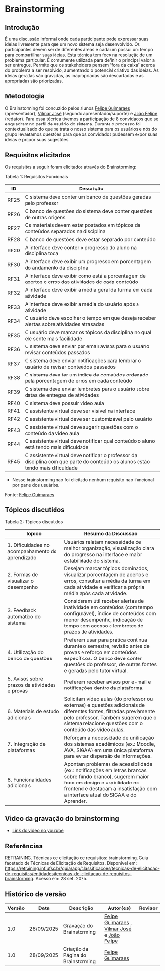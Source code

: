 # Brainstorming 

## Introdução 
É uma discussão informal onde cada participante pode expressar suas ideias livremente para que um novo sistema seja desenvolvido. Os participantes devem ser de diferentes áreas e cada um possui um tempo para compartilhar suas ideias. Esta técnica tem foco na resolução de um problema particular. É comumente utilizada para definir o principal valor a ser entregue. Permite que os stakeholders pensem “fora da caixa” acerca do problema a ser resolvido, aumentando o potencial criativo das ideias. As ideias geradas são gravadas, as inapropriadas são descartadas e as apropriadas são priorizadas.

## Metodologia
O Brainstorming foi conduzido pelos alunos [Felipe Guimaraes](https://github.com/felipegf1) (apresentador), [Vilmar José](https://github.com/VilmarFagundes) (segundo apresentador/suporte) e [João Felipe](https://github.com/MrBolt2005.png) (redator). Para essa técnica tivemos a participação de 8 convidados que se enquadram no perfil de usuário do sistema. Durante o processo foi contextualizado do que se trata o nosso sistema para os usuários e nós do grupo levantamos questões para que os convidados pudessem expor suas ideias e propor suas sugestões 

## Requisitos elicitados

Os requisitos a seguir foram elicitados através do Brainstorming:

Tabela 1: Requisitos Funcionais

| ID   | Descrição                                                                 |
|------|---------------------------------------------------------------------------|
| RF25 | O sistema deve conter um banco de questões geradas pelo professor         |
| RF26 | O banco de questões do sistema deve conter questões de outras origens     |
| RF27 | Os materiais devem estar postados em tópicos de conteúdos separados na disciplina |
| RF28 | O banco de questões deve estar separado por conteúdo                      |
| RF29 | A interface deve conter o progresso do aluno na disciplina toda           |
| RF30 | A interface deve exibir um progresso em porcentagem do andamento da disciplina |
| RF31 | A interface deve exibir como está a porcentagem de acertos e erros das atividades de cada conteúdo |
| RF32 | A interface deve exibir a média geral da turma em cada atividade          |
| RF33 | A interface deve exibir a média do usuário após a atividade               |
| RF34 | O usuário deve escolher o tempo em que deseja receber alertas sobre atividades atrasadas |
| RF35 | O usuário deve marcar os tópicos da disciplina no qual ele sente mais facilidade |
| RF36 | O sistema deve enviar por email avisos para o usuário revisar conteúdos passados |
| RF37 | O sistema deve enviar notificações para lembrar o usuário de revisar conteúdos passados |
| RF38 | O sistema deve ter um índice de conteúdos ordenado pela porcentagem de erros em cada conteúdo |
| RF39 | O sistema deve enviar lembretes para o usuário sobre datas de entregas de atividades |
| RF40 | O sistema deve possuir vídeo aula                                         |
| RF41 | O assistente virtual deve ser visível na interface                        |
| RF42 | O assistente virtual deve ser customizável pelo usuário                   |
| RF43 | O assistente virtual deve sugerir questões com o conteúdo da vídeo aula   |
| RF44 | O assistente virtual deve notificar qual conteúdo o aluno está tendo mais dificuldade |
| RF45 | O assistente virtual deve notificar o professor da disciplina com que parte do conteúdo os alunos estão tendo mais dificuldade |

- Nesse brainstorming nao foi elicitado nenhum requisito nao-funcional por parte dos usuários.

Fonte: [Felipe Guimaraes](https://github.com/felipegf1)

## Tópicos discutidos

Tabela 2: Tópicos discutidos 

| Tópico | Resumo da Discussão |
|--------|----------------------|
| 1. Dificuldades no acompanhamento do aprendizado | Usuários relatam necessidade de melhor organização, visualização clara do progresso na interface e maior estabilidade do sistema. |
| 2. Formas de visualizar o desempenho | Desejam marcar tópicos dominados, visualizar porcentagem de acertos e erros, consultar a média da turma em cada atividade e verificar a própria média após cada atividade. |
| 3. Feedback automático do sistema | Consideram útil receber alertas de inatividade em conteúdos (com tempo configurável), índice de conteúdos com menor desempenho, indicação de tempo sem acesso e lembretes de prazos de atividades. |
| 4. Utilização do banco de questões | Preferem usar para prática contínua durante o semestre, revisão antes de provas e reforço em conteúdos específicos. O banco deve conter questões do professor, de outras fontes e geradas pelo tutor virtual. |
| 5. Avisos sobre prazos de atividades e provas | Preferem receber avisos por e-mail e notificações dentro da plataforma. |
| 6. Materiais de estudo adicionais | Solicitam vídeo aulas (do professor ou externas) e questões adicionais de diferentes fontes, filtradas previamente pelo professor. Também sugerem que o sistema relacione questões com o conteúdo das vídeo aulas. |
| 7. Integração de plataformas | Reforçam a necessidade de unificação dos sistemas acadêmicos (ex.: Moodle, AVA, SIGAA) em uma única plataforma para evitar dispersão de informações. |
| 8. Funcionalidades adicionais | Apontam problemas de acessibilidade (ex.: notificações em letras brancas sobre fundo branco), sugerem maior foco em design e usabilidade no frontend e destacam a insatisfação com a interface atual do SIGAA e do Aprender. |

## Video da gravação do brainstorming

- [Link do video no youtube](https://www.youtube.com/watch?v=4FKA-j_xUTI)

## Referências

RETRAINING. Técnicas de elicitação de requisitos: brainstorming. Guia facetado de Técnicas de Elicitação de Requisitos. Disponível em: https://retraining.inf.ufsc.br/guia/app/classificacoes/tecnicas-de-elicitacao-de-requisitos/entidades/tecnicas-de-elicitacao-de-requisitos-brainstorming. Acesso em: 28 set. 2025.


## Histórico de versão

| Versão | Data | Descrição | Autor(es) | Revisor |
|--------|------|-----------|-----------|---------|
| 1.0    | 26/09/2025 | Gravação do Brainstorming | [Felipe Guimaraes](https://github.com/felipegf1) , [Vilmar José](https://github.com/VilmarFagundes) e [João Felipe](https://github.com/MrBolt2005.png) | |
| 1.0    | 28/09/2025 | Criação da Página do Brainstorming | [Felipe Guimaraes](https://github.com/felipegf1) | |